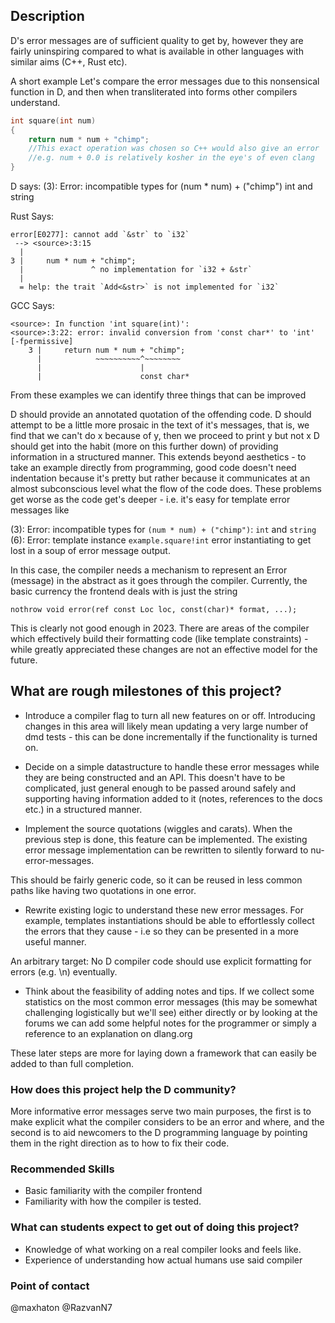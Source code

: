 ## Description

D's error messages are of sufficient quality to get by, however they are fairly uninspiring compared to what is available in other languages with similar aims (C++, Rust etc).

A short example
Let's compare the error messages due to this nonsensical function in D, and then when transliterated into forms other compilers understand.

```d
int square(int num)
{
    return num * num + "chimp";
    //This exact operation was chosen so C++ would also give an error
    //e.g. num + 0.0 is relatively kosher in the eye's of even clang
}
```
D says: <source>(3): Error: incompatible types for (num * num) + ("chimp") int and string

Rust Says:

```
error[E0277]: cannot add `&str` to `i32`
 --> <source>:3:15
  |
3 |     num * num + "chimp";
  |               ^ no implementation for `i32 + &str`
  |
  = help: the trait `Add<&str>` is not implemented for `i32`
```

GCC Says:

```
<source>: In function 'int square(int)':
<source>:3:22: error: invalid conversion from 'const char*' to 'int' [-fpermissive]
    3 |     return num * num + "chimp";
      |            ~~~~~~~~~~^~~~~~~~~
      |                      |
      |                      const char*
```

From these examples we can identify three things that can be improved

D should provide an annotated quotation of the offending code.
D should attempt to be a little more prosaic in the text of it's messages, that is, we find that we can't do x because of y, then we proceed to print y but not x
D should get into the habit (more on this further down) of providing information in a structured manner. This extends beyond aesthetics - to take an example directly from programming, good code doesn't need indentation because it's pretty but rather because it communicates at an almost subconscious level what the flow of the code does.
These problems get worse as the code get's deeper - i.e. it's easy for template error messages like

<source>(3): Error: incompatible types for `(num * num) + ("chimp")`: `int` and `string`
<source>(6): Error: template instance `example.square!int` error instantiating
to get lost in a soup of error message output.

In this case, the compiler needs a mechanism to represent an Error (message) in the abstract as it goes through the compiler. Currently, the basic currency the frontend deals with is just the string

```
nothrow void error(ref const Loc loc, const(char)* format, ...);
```
This is clearly not good enough in 2023. There are areas of the compiler which effectively build their formatting code (like template constraints) - while greatly appreciated these changes are not an effective model for the future.

## What are rough milestones of this project?

- Introduce a compiler flag to turn all new features on or off.
Introducing changes in this area will likely mean updating a very large number of dmd tests - this can be done incrementally if the functionality is turned on.

- Decide on a simple datastructure to handle these error messages while they are being constructed and an API.
This doesn't have to be complicated, just general enough to be passed around safely and supporting having information added to it (notes, references to the docs etc.) in a structured manner.

- Implement the source quotations (wiggles and carats).
When the previous step is done, this feature can be implemented. The existing error message implementation can be rewritten to silently forward to nu-error-messages.

This should be fairly generic code, so it can be reused in less common paths like having two quotations in one error.

- Rewrite existing logic to understand these new error messages.
For example, templates instantiations should be able to effortlessly collect the errors that they cause - i.e so they can be presented in a more useful manner.

An arbitrary target: No D compiler code should use explicit formatting for errors (e.g. \n) eventually.

- Think about the feasibility of adding notes and tips.
If we collect some statistics on the most common error messages (this may be somewhat challenging logistically but we'll see) either directly or by looking at the forums we can add some helpful notes for the programmer or simply a reference to an explanation on dlang.org

These later steps are more for laying down a framework that can easily be added to than full completion.

### How does this project help the D community?
More informative error messages serve two main purposes, the first is to make explicit what the compiler considers to be an error and where, and the second is to aid newcomers to the D programming language by pointing them in the right direction as to how to fix their code.

### Recommended Skills

- Basic familiarity with the compiler frontend
- Familiarity with how the compiler is tested.

### What can students expect to get out of doing this project?

- Knowledge of what working on a real compiler looks and feels like.
- Experience of understanding how actual humans use said compiler

### Point of contact

@maxhaton @RazvanN7
